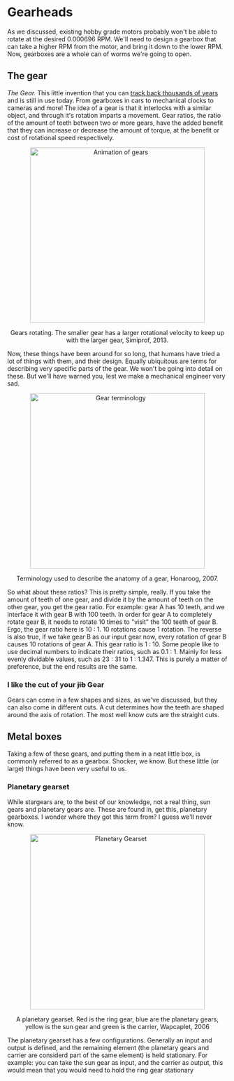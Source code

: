 # Gearheads

As we discussed, existing hobby grade motors probably won't be able to rotate at the desired 0.000696 RPM.
We'll need to design a gearbox that can take a higher RPM from the motor, and bring it down to the lower RPM.
Now, gearboxes are a whole can of worms we're going to open.

## The gear

_The Gear._
This little invention that you can [track back thousands of years](https://en.wikipedia.org/wiki/Gear#History) and is still in use today.
From gearboxes in cars to mechanical clocks to cameras and more!
The idea of a gear is that it interlocks with a similar object, and through it's rotation imparts a movement.
Gear ratios, the ratio of the amount of teeth between two or more gears, have the added benefit that they can increase or decrease the amount of torque, at the benefit or cost of rotational speed respectively.

<div style="text-align:center">
<img src="https://upload.wikimedia.org/wikipedia/commons/8/8a/Gear_reducer.gif" height=400 alt="Animation of gears">
<p>Gears rotating. The smaller gear has a larger rotational velocity to keep up with the larger gear, Simiprof, 2013.</p>
</div>

Now, these things have been around for so long, that humans have tried a lot of things with them, and their design.
Equally ubiquitous are terms for describing very specific parts of the gear.
We won't be going into detail on these.
But we'll have warned you, lest we make a mechanical engineer very sad.

<div style="text-align:center">
<img src="https://upload.wikimedia.org/wikipedia/commons/2/28/Gear_words.png" height=400 alt="Gear terminology">
<p>Terminology used to describe the anatomy of a gear, Honaroog, 2007.</p>
</div>

So what about these ratios?
This is pretty simple, really.
If you take the amount of teeth of one gear, and divide it by the amount of teeth on the other gear, you get the gear ratio.
For example: gear A has 10 teeth, and we interface it with gear B with 100 teeth.
In order for gear A to completely rotate gear B, it needs to rotate 10 times to "visit" the 100 teeth of gear B.
Ergo, the gear ratio here is 10 : 1.
10 rotations cause 1 rotation.
The reverse is also true, if we take gear B as our input gear now, every rotation of gear B causes 10 rotations of gear A.
This gear ratio is 1 : 10.
Some people like to use decimal numbers to indicate their ratios, such as 0.1 : 1.
Mainly for less evenly dividable values, such as 23 : 31 to 1 : 1.347.
This is purely a matter of preference, but the end results are the same.

### I like the cut of your ~~jib~~ Gear

Gears can come in a few shapes and sizes, as we've discussed, but they can also come in different cuts.
A cut determines how the teeth are shaped around the axis of rotation.
The most well know cuts are the straight cuts.

## Metal boxes

Taking a few of these gears, and putting them in a neat little box, is commonly referred to as a gearbox.
Shocker, we know.
But these little (or large) things have been very useful to us.

### Planetary gearset

While stargears are, to the best of our knowledge, not a real thing, sun gears and planetary gears are.
These are found in, get this, planetary gearboxes.
I wonder where they got this term from?
I guess we'll never know.

<div style="text-align:center">
<img src="https://upload.wikimedia.org/wikipedia/commons/d/d5/Epicyclic_gear_ratios.png" height=400 alt="Planetary Gearset">
<p>A planetary gearset. Red is the ring gear, blue are the planetary gears, yellow is the sun gear and green is the carrier, Wapcaplet, 2006</p>
</div>

The planetary gearset has a few configurations.
Generally an input and output is defined, and the remaining element (the planetary gears and carrier are considerd part of the same element) is held stationary.
For example: you can take the sun gear as input, and the carrier as output, this would mean that you would need to hold the ring gear stationary

